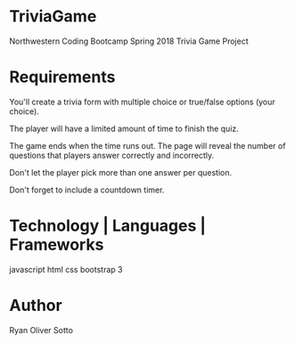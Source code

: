 # TriviaGame
Northwestern Coding Bootcamp Spring 2018 Trivia Game Project

# Requirements
You'll create a trivia form with multiple choice or true/false options (your choice).

The player will have a limited amount of time to finish the quiz. 

The game ends when the time runs out. The page will reveal the number of questions that players answer correctly and incorrectly.

Don't let the player pick more than one answer per question.

Don't forget to include a countdown timer.

# Technology | Languages | Frameworks
javascript
html
css
bootstrap 3

# Author
Ryan Oliver Sotto 
